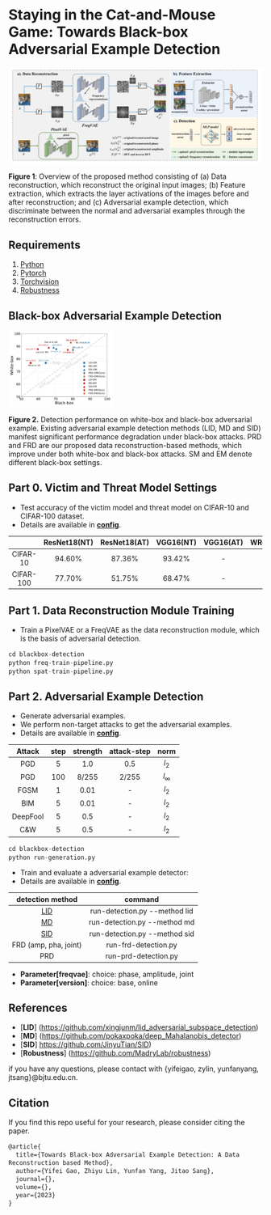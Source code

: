 # Staying in the Cat-and-Mouse Game: Towards Black-box Adversarial Example Detection

<img src="Image\framework.jpg" style="zoom:80%;" />

**Figure 1**: Overview of the proposed method consisting of (a) Data reconstruction, which reconstruct the original input images; (b) Feature extraction, which extracts the layer activations of the images before and after reconstruction; and (c) Adversarial example detection, which discriminate between the normal and adversarial examples through the reconstruction errors.

## Requirements

1. [Python](https://www.python.org/)
2. [Pytorch](https://pytorch.org/)
3. [Torchvision](https://pytorch.org/vision/stable/index.html)
4. [Robustness](https://pypi.org/project/robustness/)

## Black-box Adversarial Example Detection

<img src="Image\introduction.jpg" style="zoom:20%;" />

**Figure 2.** Detection performance on white-box and black-box adversarial example. Existing adversarial example detection methods (LID, MD and SID) manifest significant performance degradation under black-box attacks. PRD and FRD are our proposed data reconstruction-based methods, which improve under both white-box and black-box attacks. SM and EM denote different black-box settings.

## Part 0. Victim and Threat Model Settings

* Test accuracy of the victim model and threat model on CIFAR-10 and CIFAR-100 dataset.
* Details are available in [**config**](checkpoints/README.txt).

|          | ResNet18(NT) | ResNet18(AT) | VGG16(NT) | VGG16(AT) | WResNet28(NT) | WResNet28(AT) |
| :-------: | :----------: | :----------: | :-------: | :-------: | :-----------: | :-----------: |
| CIFAR-10 |    94.60%    |    87.36%    |  93.42%  |     -     |    96.14%    |       -       |
| CIFAR-100 |    77.70%    |    51.75%    |  68.47%  |     -     |    77.89%    |       -       |

## Part 1. Data Reconstruction Module Training

* Train a PixelVAE or a FreqVAE as the data reconstruction module, which is the basis of adversarial detection.

```python
cd blackbox-detection
python freq-train-pipeline.py
python spat-train-pipeline.py
```

## Part 2. Adversarial Example Detection

* Generate adversarial examples.
* We perform non-target attacks to get the adversarial examples.
* Details are available in [**config**](dataset/README.txt).

|  Attack  | step | strength | attack-step |      norm      |
| :------: | :--: | :------: | :---------: | :------------: |
|   PGD   |  5  |   1.0   |     0.5     |   $l_{2}$   |
|   PGD   | 100 |  8/255  |    2/255    | $l_{\infty}$ |
|   FGSM   |  1  |   0.01   |      -      |   $l_{2}$   |
|   BIM   |  5  |   0.01   |      -      |   $l_{2}$   |
| DeepFool |  5  |   0.5   |      -      |   $l_{2}$   |
|   C&W   |  5  |   0.5   |      -      |   $l_{2}$   |

```python
cd blackbox-detection
python run-generation.py
```

* Train and evaluate a adversarial example detector:
* Details are available in [**config**](config/README.txt).

|                          detection method                          |            command            |
| :----------------------------------------------------------------: | :---------------------------: |
| [LID](https://github.com/xingjunm/lid_adversarial_subspace_detection) | run-detection.py --method lid |
|     [MD](https://github.com/pokaxpoka/deep_Mahalanobis_detector)     | run-detection.py --method md |
|                [SID](https://github.com/JinyuTian/SID)                | run-detection.py --method sid |
|                       FRD (amp, pha, joint)                       |     run-frd-detection.py     |
|                                PRD                                |     run-prd-detection.py     |

* **Parameter[freqvae]**: choice: phase, amplitude, joint
* **Parameter[version]**: choice: base, online

## References

* [**LID**] (https://github.com/xingjunm/lid_adversarial_subspace_detection)
* [**MD**] (https://github.com/pokaxpoka/deep_Mahalanobis_detector)
* [**SID**] https://github.com/JinyuTian/SID)
* [**Robustness**] (https://github.com/MadryLab/robustness)

if you have any questions, please contact with {yifeigao, zylin, yunfanyang, jtsang}@bjtu.edu.cn.

## Citation

If you find this repo useful for your research, please consider citing the paper.

```
@article{
  title={Towards Black-box Adversarial Example Detection: A Data Reconstruction based Method},
  author={Yifei Gao, Zhiyu Lin, Yunfan Yang, Jitao Sang},
  journal={},
  volume={},
  year={2023}
}
```
